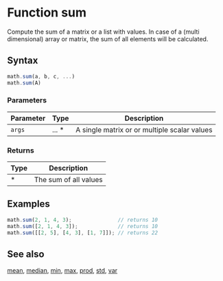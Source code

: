 <!-- Note: This file is automatically generated from source code comments. Changes made in this file will be overridden. -->

# Function sum

Compute the sum of a matrix or a list with values.
In case of a (multi dimensional) array or matrix, the sum of all
elements will be calculated.


## Syntax

```js
math.sum(a, b, c, ...)
math.sum(A)
```

### Parameters

Parameter | Type | Description
--------- | ---- | -----------
`args` | ... * | A single matrix or or multiple scalar values

### Returns

Type | Description
---- | -----------
* | The sum of all values


## Examples

```js
math.sum(2, 1, 4, 3);               // returns 10
math.sum([2, 1, 4, 3]);             // returns 10
math.sum([[2, 5], [4, 3], [1, 7]]); // returns 22
```


## See also

[mean](mean.md),
[median](median.md),
[min](min.md),
[max](max.md),
[prod](prod.md),
[std](std.md),
[var](var.md)
